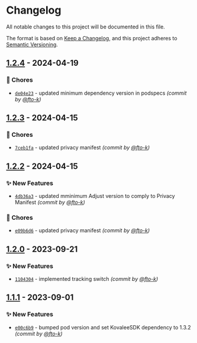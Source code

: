 # Changelog
All notable changes to this project will be documented in this file.

The format is based on [Keep a Changelog](https://keepachangelog.com/en/1.0.0/),
and this project adheres to [Semantic Versioning](https://semver.org/spec/v2.0.0.html).

## [1.2.4] - 2024-04-19
### :wrench: Chores
- [`de04e23`](https://github.com/cotyapps/KovaleeAttribution-iOS/commit/de04e2317bbe8bab04eb2531e3d04063c0bcfda6) - updated minimum dependency version in podspecs *(commit by [@fto-k](https://github.com/fto-k))*


## [1.2.3] - 2024-04-15
### :wrench: Chores
- [`7ceb1fa`](https://github.com/cotyapps/KovaleeAttribution-iOS/commit/7ceb1fa3da08264461cd0606165ebbff0f06d776) - updated privacy manifest *(commit by [@fto-k](https://github.com/fto-k))*


## [1.2.2] - 2024-04-15
### :sparkles: New Features
- [`4db36a3`](https://github.com/cotyapps/KovaleeAttribution-iOS/commit/4db36a39db090aef9a9b2e3864bf579e9858598e) - updated mminimum Adjust version to comply to Privacy Manifest *(commit by [@fto-k](https://github.com/fto-k))*

### :wrench: Chores
- [`e09b6d6`](https://github.com/cotyapps/KovaleeAttribution-iOS/commit/e09b6d650afdb11e3debdaa0a04290b2d5097284) - updated privacy manifest *(commit by [@fto-k](https://github.com/fto-k))*


## [1.2.0] - 2023-09-21
### :sparkles: New Features
- [`1104304`](https://github.com/cotyapps/KovaleeAttribution-iOS/commit/11043045cb302288ebb817107bcb1776069d388f) - implemented tracking switch *(commit by [@fto-k](https://github.com/fto-k))*


## [1.1.1] - 2023-09-01
### :sparkles: New Features
- [`e00c6b9`](https://github.com/cotyapps/KovaleeAttribution-iOS/commit/e00c6b9c0bc46cb20c3385e4ea89f402384a9632) - bumped pod version and set KovaleeSDK dependency to 1.3.2 *(commit by [@fto-k](https://github.com/fto-k))*


[1.1.1]: https://github.com/cotyapps/KovaleeAttribution-iOS/compare/1.1.0...1.1.1
[1.2.0]: https://github.com/cotyapps/KovaleeAttribution-iOS/compare/1.1.1...1.2.0
[1.2.2]: https://github.com/cotyapps/KovaleeAttribution-iOS/compare/1.2.1...1.2.2
[1.2.3]: https://github.com/cotyapps/KovaleeAttribution-iOS/compare/1.2.2...1.2.3
[1.2.4]: https://github.com/cotyapps/KovaleeAttribution-iOS/compare/1.2.3...1.2.4